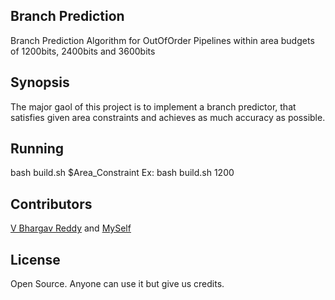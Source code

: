 ## Branch Prediction
Branch Prediction Algorithm for OutOfOrder Pipelines within area budgets of 1200bits, 2400bits and 3600bits

## Synopsis
The major gaol of this project is to implement a branch predictor, that satisfies given area constraints and achieves as much accuracy as possible.

## Running
bash build.sh $Area_Constraint
Ex: bash build.sh 1200

## Contributors
[V Bhargav Reddy](http://www.cse.iitd.ac.in/~cs5120301) and
[MySelf](http://www.cse.iitd.ac.in/~cs5120284)

## License
Open Source. Anyone can use it but give us credits.


